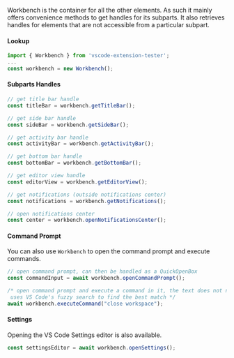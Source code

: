 Workbench is the container for all the other elements. As such it mainly offers convenience methods to get handles for its subparts. It also retrieves handles for elements that are not accessible from a particular subpart.

#### Lookup

```typescript
import { Workbench } from 'vscode-extension-tester';
...
const workbench = new Workbench();
```

#### Subparts Handles

```typescript
// get title bar handle
const titleBar = workbench.getTitleBar();

// get side bar handle
const sideBar = workbench.getSideBar();

// get activity bar handle
const activityBar = workbench.getActivityBar();

// get bottom bar handle
const bottomBar = workbench.getBottomBar();

// get editor view handle
const editorView = workbench.getEditorView();

// get notifications (outside notifications center)
const notifications = workbench.getNotifications();

// open notifications center
const center = workbench.openNotificationsCenter();
```

#### Command Prompt

You can also use `Workbench` to open the command prompt and execute commands.

```typescript
// open command prompt, can then be handled as a QuickOpenBox
const commandInput = await workbench.openCommandPrompt();

/* open command prompt and execute a command in it, the text does not need to be a perfect match
 uses VS Code's fuzzy search to find the best match */
await workbench.executeCommand("close workspace");
```

#### Settings

Opening the VS Code Settings editor is also available.

```typescript
const settingsEditor = await workbench.openSettings();
```
